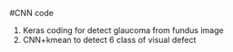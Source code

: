 #CNN code
1. Keras coding for detect glaucoma from fundus image
2. CNN+kmean to detect 6 class of visual defect

